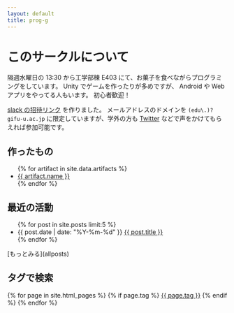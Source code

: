 ```yaml
---
layout: default
title: prog-g
---
```


# このサークルについて

隔週水曜日の 13:30 から工学部棟 E403 にて、お菓子を食べながらプログラミングをしています。
Unity でゲームを作ったりが多めですが、 Android や Web アプリをやってる人もいます。
初心者歓迎！

[slack の招待リンク](https://join.slack.com/t/prog-g/shared_invite/enQtNDE5NTAwNDAxNDI3LTE5NTBiOTRlNzVjYjZiMzhiNDUxNTY4OTRhZGZkNTdhNDY4MzljZWRiOWE2MDlkMzlhNWExMDQ1Y2IwMzI2NzA) を作りました。
メールアドレスのドメインを `(edu\.)?gifu-u.ac.jp` に限定していますが、学外の方も [Twitter](https://twitter.com/prog_g) などで声をかけてもらえれば参加可能です。

## 作ったもの

<ul>
  {% for artifact in site.data.artifacts %}
    <li>
      <a href="{{ artifact.repository }}">{{ artifact.name }}</a>
    </li>
  {% endfor %}
</ul>

## 最近の活動

<ul>
  {% for post in site.posts limit:5 %}
    <li>
      {{ post.date | date: "%Y-%m-%d" }} <a href="{{ post.url | relative_url }}">{{ post.title }}</a>
    </li>
  {% endfor %}
</ul>
[もっとみる](allposts)

## タグで検索

<div>
  {% for page in site.html_pages %}
    {% if page.tag %}
      <a href="{{ site.url }}{{ site.baseurl }}/tags/{{ page.tag }}.html">{{ page.tag }}</a>
    {% endif %}
  {% endfor %}
</div>
